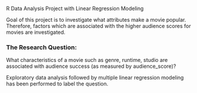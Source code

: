 R Data Analysis Project with Linear Regression Modeling

Goal of this project is to investigate what attributes make a movie popular. Therefore, factors which are associated with the higher audience scores for movies are investigated.

### The Research Question:

What characteristics of a movie such as genre, runtime, studio are associated with audience success (as measured by audience_score)?

Exploratory data analysis followed by multiple linear regression modeling has been performed to label the question. 
